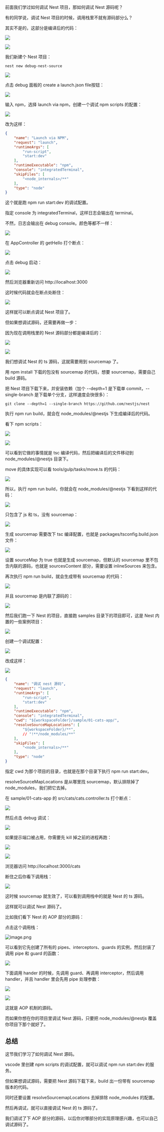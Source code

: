 
﻿前面我们学过如何调试 Nest 项目，那如何调试 Nest 源码呢？

有的同学说，调试 Nest 项目的时候，调用栈里不就有源码部分么？

其实不是的，这部分是编译后的代码：

![](//liushuaiyang.oss-cn-shanghai.aliyuncs.com/nest-docs/image/第191章-1.png)

![](//liushuaiyang.oss-cn-shanghai.aliyuncs.com/nest-docs/image/第191章-2.png)

我们新建个 Nest 项目：

```
nest new debug-nest-source
```
![](//liushuaiyang.oss-cn-shanghai.aliyuncs.com/nest-docs/image/第191章-3.png)

点击 debug 面板的 create a launch.json file按钮：

![](//liushuaiyang.oss-cn-shanghai.aliyuncs.com/nest-docs/image/第191章-4.png)

输入 npm，选择 launch via npm，创建一个调试 npm scripts 的配置：

![](//liushuaiyang.oss-cn-shanghai.aliyuncs.com/nest-docs/image/第191章-5.png)

改为这样：

```json
{
    "name": "Launch via NPM",
    "request": "launch",
    "runtimeArgs": [
        "run-script",
        "start:dev"
    ],
    "runtimeExecutable": "npm",
    "console": "integratedTerminal",
    "skipFiles": [
        "<node_internals>/**"
    ],
    "type": "node"
}
```

这个就是跑 npm run start:dev 的调试配置。

指定 console 为 integratedTerminal，这样日志会输出在 terminal。

不然，日志会输出在 debug console。颜色等都不一样：

![](//liushuaiyang.oss-cn-shanghai.aliyuncs.com/nest-docs/image/第191章-6.png)

在 AppController 的 getHello 打个断点：

![](//liushuaiyang.oss-cn-shanghai.aliyuncs.com/nest-docs/image/第191章-7.png)

点击 debug 启动：

![](//liushuaiyang.oss-cn-shanghai.aliyuncs.com/nest-docs/image/第191章-8.png)

然后浏览器重新访问 http://localhost:3000

这时候代码就会在断点处断住：

![](//liushuaiyang.oss-cn-shanghai.aliyuncs.com/nest-docs/image/第191章-9.png)

这样就可以断点调试 Nest 项目了。

但如果想调试源码，还需要再做一步：

因为现在调用栈里的 Nest 源码部分都是编译后的：

![](//liushuaiyang.oss-cn-shanghai.aliyuncs.com/nest-docs/image/第191章-10.png)

![](//liushuaiyang.oss-cn-shanghai.aliyuncs.com/nest-docs/image/第191章-11.png)

我们想调试 Nest 的 ts 源码，这就需要用到 sourcemap 了。

用 npm install 下载的包没有 sourcemap 的代码，想要 sourcemap，需要自己 build 源码。

把 Nest 项目下载下来，并安装依赖（加个 --depth=1 是下载单 commit，--single-branch 是下载单个分支，这样速度会快很多）：

```
git clone --depth=1 --single-branch https://github.com/nestjs/nest
```
执行 npm run build，就会在 node_modules/@nestjs 下生成编译后的代码。

看下 npm scripts：

![](//liushuaiyang.oss-cn-shanghai.aliyuncs.com/nest-docs/image/第191章-12.png)

![](//liushuaiyang.oss-cn-shanghai.aliyuncs.com/nest-docs/image/第191章-13.png)

可以看到它做的事情就是 tsc 编译代码，然后把编译后的文件移动到 node_modules/@nestjs 目录下。

move 的具体实现可以看 tools/gulp/tasks/move.ts 的代码：

![](//liushuaiyang.oss-cn-shanghai.aliyuncs.com/nest-docs/image/第191章-14.png)

所以，执行 npm run build，你就会在 node_modules/@nestjs 下看到这样的代码：

![](//liushuaiyang.oss-cn-shanghai.aliyuncs.com/nest-docs/image/第191章-15.png)

只包含了 js 和 ts，没有 sourcemap：

![](//liushuaiyang.oss-cn-shanghai.aliyuncs.com/nest-docs/image/第191章-16.png)

生成 sourcemap 需要改下 tsc 编译配置，也就是 packages/tsconfig.build.json 文件：

![](//liushuaiyang.oss-cn-shanghai.aliyuncs.com/nest-docs/image/第191章-17.png)

设置 sourceMap 为 true 也就是生成 sourcemap，但默认的 sourcemap 里不包含内联的源码，也就是 sourcesContent 部分，需要设置 inlineSources 来包含。

再次执行 npm run build，就会生成带有 sourcemap 的代码：

![](//liushuaiyang.oss-cn-shanghai.aliyuncs.com/nest-docs/image/第191章-18.png)

并且 sourcemap 是内联了源码的：

![](//liushuaiyang.oss-cn-shanghai.aliyuncs.com/nest-docs/image/第191章-19.png)

然后我们跑一下 Nest 的项目，直接跑 samples 目录下的项目即可，这是 Nest 内置的一些案例项目：

![](//liushuaiyang.oss-cn-shanghai.aliyuncs.com/nest-docs/image/第191章-20.png)

创建一个调试配置：

![](//liushuaiyang.oss-cn-shanghai.aliyuncs.com/nest-docs/image/第191章-21.png)

改成这样：

![](//liushuaiyang.oss-cn-shanghai.aliyuncs.com/nest-docs/image/第191章-22.png)

```json
{
    "name": "调试 nest 源码",
    "request": "launch",
    "runtimeArgs": [
        "run-script",
        "start:dev"
    ],
    "runtimeExecutable": "npm",
    "console": "integratedTerminal",
    "cwd": "${workspaceFolder}/sample/01-cats-app/",
    "resolveSourceMapLocations": [
        "${workspaceFolder}/**",
        // "!**/node_modules/**"
    ],
    "skipFiles": [
        "<node_internals>/**"
    ],
    "type": "node"
}
```
指定 cwd 为那个项目的目录，也就是在那个目录下执行 npm run start:dev。

resolveSourceMapLocations 是从哪里找 sourcemap，默认排除掉了 node_modules，我们把它去掉。

在 sample/01-cats-app 的 src/cats/cats.controller.ts 打个断点：

![](//liushuaiyang.oss-cn-shanghai.aliyuncs.com/nest-docs/image/第191章-23.png)

然后点击 debug 调试：

![](//liushuaiyang.oss-cn-shanghai.aliyuncs.com/nest-docs/image/第191章-24.png)

如果提示端口被占用，你需要先 kill 掉之前的进程再跑：

![](//liushuaiyang.oss-cn-shanghai.aliyuncs.com/nest-docs/image/第191章-25.png)

![](//liushuaiyang.oss-cn-shanghai.aliyuncs.com/nest-docs/image/第191章-26.png)

浏览器访问 http://localhost:3000/cats

断住之后你看下调用栈：

![](//liushuaiyang.oss-cn-shanghai.aliyuncs.com/nest-docs/image/第191章-27.png)

这时候 sourcemap 就生效了，可以看到调用栈中的就是 Nest 的 ts 源码。

这样就可以调试 Nest 源码了。

比如我们看下 Nest 的 AOP 部分的源码：

点击这个调用栈：

![image.png](//liushuaiyang.oss-cn-shanghai.aliyuncs.com/nest-docs/image/第191章-28.png)

可以看到它先创建了所有的 pipes、interceptors、guards 的实例，然后封装了调用 pipe 和 guard 的函数：

![](//liushuaiyang.oss-cn-shanghai.aliyuncs.com/nest-docs/image/第191章-29.png)

下面调用 hander 的时候，先调用 guard、再调用 interceptor，然后调用 handler，并且 handler 里会先用 pipe 处理参数：

![](//liushuaiyang.oss-cn-shanghai.aliyuncs.com/nest-docs/image/第191章-30.png)

![](//liushuaiyang.oss-cn-shanghai.aliyuncs.com/nest-docs/image/第191章-31.png)

这就是 AOP 机制的源码。

而如果你想在你的项目里调试 Nest 源码，只要把 node_modules/@nestjs 覆盖你项目下那个就好了。

## 总结

这节我们学习了如何调试 Nest 源码。

vscode 里创建 npm scripts 的调试配置，就可以调试 npm run start:dev 的服务。

但如果想调试源码，需要把 Nest  源码下载下来，build 出一份带有 sourcemap 版本的代码。

同时还要设置 resolveSourcemapLocations 去掉排除 node_modules 的配置。

然后再调试，就可以直接调试 Nest 的 ts 源码了。

我们调试了下 AOP 部分的源码，以后你对哪部分的实现原理感兴趣，也可以自己调试源码了。
